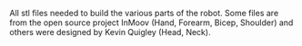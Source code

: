 All stl files needed to build the various parts of the robot. Some files are from the open source project InMoov (Hand, Forearm, Bicep, Shoulder) and others were designed by Kevin Quigley (Head, Neck).
